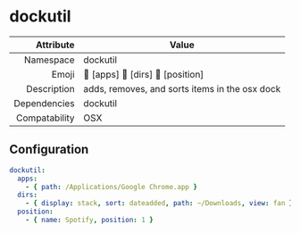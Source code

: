 # dockutil

| Attribute     | Value |
|--------------:|----|
| Namespace     | dockutil |
| Emoji         | 🚢 [apps] 🚢 [dirs] 🚢 [position]  |
| Description   | adds, removes, and sorts items in the osx dock |
| Dependencies  | dockutil  |
| Compatability | OSX  |

## Configuration

```yml
dockutil:
  apps:
    - { path: /Applications/Google Chrome.app }
  dirs:
    - { display: stack, sort: dateadded, path: ~/Downloads, view: fan }
  position:
    - { name: Spotify, position: 1 }
```
